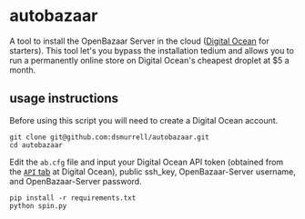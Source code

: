 # autobazaar

A tool to install the OpenBazaar Server in the cloud ([Digital Ocean](https://cloud.digitalocean.com) for starters). This tool let's you bypass the installation tedium and allows you to run a permanently online store on Digital Ocean's cheapest droplet at $5 a month.

## usage instructions

Before using this script you will need to create a Digital Ocean account.

```
git clone git@github.com:dsmurrell/autobazaar.git
cd autobazaar
```

Edit the `ab.cfg` file and input your Digital Ocean API token (obtained from the [`API` tab](https://cloud.digitalocean.com/settings/api/tokens) at Digital Ocean), public ssh_key, OpenBazaar-Server username, and OpenBazaar-Server password.

```
pip install -r requirements.txt
python spin.py
```

